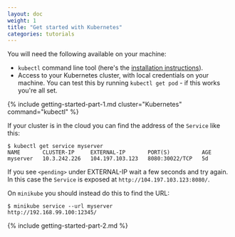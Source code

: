 ```yaml
---
layout: doc
weight: 1
title: "Get started with Kubernetes"
categories: tutorials
---
```


<link rel="stylesheet" href="{{ "/css/mermaid.css" | prepend: site.baseurl }}">
<script src="{{ "/js/mermaid.min.js" | prepend: site.baseurl }}"></script>
<script>mermaid.initialize({
   startOnLoad: true,
   cloneCssStyles: false,
 });
</script>

You will need the following available on your machine:

* `kubectl` command line tool (here's the [installation instructions](https://kubernetes.io/docs/tasks/tools/install-kubectl/)).
* Access to your Kubernetes cluster, with local credentials on your machine.
  You can test this by running `kubectl get pod` - if this works you're all set.

{% include getting-started-part-1.md cluster="Kubernetes" command="kubectl" %}

If your cluster is in the cloud you can find the address of the `Service` like this:

```console
$ kubectl get service myserver
NAME       CLUSTER-IP     EXTERNAL-IP       PORT(S)          AGE
myserver   10.3.242.226   104.197.103.123   8080:30022/TCP   5d
```

If you see `<pending>` under EXTERNAL-IP wait a few seconds and try again.
In this case the `Service` is exposed at `http://104.197.103.123:8080/`.

On `minikube` you should instead do this to find the URL:

```console
$ minikube service --url myserver
http://192.168.99.100:12345/
```

{% include getting-started-part-2.md %}
